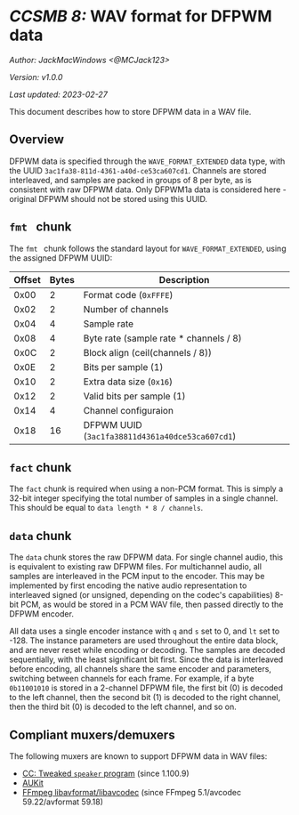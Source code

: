 # *CCSMB 8:* WAV format for DFPWM data
*Author: JackMacWindows <@MCJack123>*

*Version: v1.0.0*

*Last updated: 2023-02-27*

This document describes how to store DFPWM data in a WAV file.

## Overview
DFPWM data is specified through the `WAVE_FORMAT_EXTENDED` data type, with the UUID `3ac1fa38-811d-4361-a40d-ce53ca607cd1`. Channels are stored interleaved, and samples are packed in groups of 8 per byte, as is consistent with raw DFPWM data. Only DFPWM1a data is considered here - original DFPWM should not be stored using this UUID.

## `fmt `&nbsp;chunk
The `fmt `&nbsp;chunk follows the standard layout for `WAVE_FORMAT_EXTENDED`, using the assigned DFPWM UUID:

| Offset | Bytes | Description                                     |
|--------|-------|-------------------------------------------------|
| 0x00   | 2     | Format code (`0xFFFE`)                          |
| 0x02   | 2     | Number of channels                              |
| 0x04   | 4     | Sample rate                                     |
| 0x08   | 4     | Byte rate (sample rate * channels / 8)          |
| 0x0C   | 2     | Block align (ceil(channels / 8))                |
| 0x0E   | 2     | Bits per sample (1)                             |
| 0x10   | 2     | Extra data size (`0x16`)                        |
| 0x12   | 2     | Valid bits per sample (1)                       |
| 0x14   | 4     | Channel configuraion                            |
| 0x18   | 16    | DFPWM UUID (`3ac1fa38811d4361a40dce53ca607cd1`) |

## `fact` chunk
The `fact` chunk is required when using a non-PCM format. This is simply a 32-bit integer specifying the total number of samples in a single channel. This should be equal to `data length * 8 / channels`.

## `data` chunk
The `data` chunk stores the raw DFPWM data. For single channel audio, this is equivalent to existing raw DFPWM files. For multichannel audio, all samples are interleaved in the PCM input to the encoder. This may be implemented by first encoding the native audio representation to interleaved signed (or unsigned, depending on the codec's capabilities) 8-bit PCM, as would be stored in a PCM WAV file, then passed directly to the DFPWM encoder.

All data uses a single encoder instance with `q` and `s` set to 0, and `lt` set to -128. The instance parameters are used throughout the entire data block, and are never reset while encoding or decoding. The samples are decoded sequentially, with the least significant bit first. Since the data is interleaved before encoding, all channels share the same encoder and parameters, switching between channels for each frame. For example, if a byte `0b11001010` is stored in a 2-channel DFPWM file, the first bit (0) is decoded to the left channel, then the second bit (1) is decoded to the right channel, then the third bit (0) is decoded to the left channel, and so on.

## Compliant muxers/demuxers
The following muxers are known to support DFPWM data in WAV files:
- [CC: Tweaked `speaker` program](https://github.com/cc-tweaked/CC-Tweaked/blob/mc-1.19.x/projects/core/src/main/resources/data/computercraft/lua/rom/programs/fun/speaker.lua) (since 1.100.9)
- [AUKit](https://github.com/MCJack123/AUKit)
- [FFmpeg libavformat/libavcodec](https://ffmpeg.org) (since FFmpeg 5.1/avcodec 59.22/avformat 59.18)
